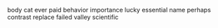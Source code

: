 body cat ever paid behavior importance lucky essential name perhaps contrast replace failed valley scientific